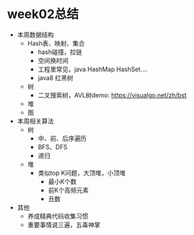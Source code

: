 # week02总结
- 本周数据结构
  - Hash表、映射、集合
    - hash碰撞，拉链
    - 空间换时间
    - 工程里常见，java HashMap HashSet....
    - java8 红黑树
  - 树
    - 二叉搜索树，AVL树demo: https://visualgo.net/zh/bst
  - 堆
  - 图
- 本周相关算法
  - 树
    - 中、前、后序遍历
    - BFS、DFS
    - 递归
  - 堆
    - 类似top K问题，大顶堆，小顶堆
      - 最小K个数
      - 前K个高频元素
      - 丑数
- 其他
  - 养成精典代码收集习惯
  - 重要事情说三遍，五毒神掌
 